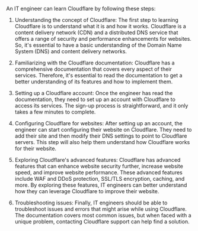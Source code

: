 An IT engineer can learn Cloudflare by following these steps:

1. Understanding the concept of Cloudflare: The first step to learning Cloudflare is to understand what it is and how it works. Cloudflare is a content delivery network (CDN) and a distributed DNS service that offers a range of security and performance enhancements for websites. So, it's essential to have a basic understanding of the Domain Name System (DNS) and content delivery networks.

2. Familiarizing with the Cloudflare documentation: Cloudflare has a comprehensive documentation that covers every aspect of their services. Therefore, it's essential to read the documentation to get a better understanding of its features and how to implement them.

3. Setting up a Cloudflare account: Once the engineer has read the documentation, they need to set up an account with Cloudflare to access its services. The sign-up process is straightforward, and it only takes a few minutes to complete.

4. Configuring Cloudflare for websites: After setting up an account, the engineer can start configuring their website on Cloudflare. They need to add their site and then modify their DNS settings to point to Cloudflare servers. This step will also help them understand how Cloudflare works for their website.

5. Exploring Cloudflare's advanced features: Cloudflare has advanced features that can enhance website security further, increase website speed, and improve website performance. These advanced features include WAF and DDoS protection, SSL/TLS encryption, caching, and more. By exploring these features, IT engineers can better understand how they can leverage Cloudflare to improve their website.

6. Troubleshooting issues: Finally, IT engineers should be able to troubleshoot issues and errors that might arise while using Cloudflare. The documentation covers most common issues, but when faced with a unique problem, contacting Cloudflare support can help find a solution.
